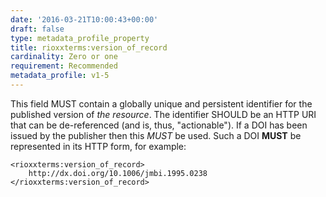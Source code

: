 ```yaml
---
date: '2016-03-21T10:00:43+00:00'
draft: false
type: metadata_profile_property
title: rioxxterms:version_of_record
cardinality: Zero or one
requirement: Recommended
metadata_profile: v1-5
---
```

This field MUST contain a globally unique and persistent identifier for the published version of *the resource*. The identifier SHOULD be an HTTP URI that can be de-referenced (and is, thus, &#34;actionable&#34;). If a DOI has been issued by the publisher then this *MUST* be used. Such a DOI **MUST** be represented in its HTTP form, for example:

    <rioxxterms:version_of_record>
        http://dx.doi.org/10.1006/jmbi.1995.0238
    </rioxxterms:version_of_record>
